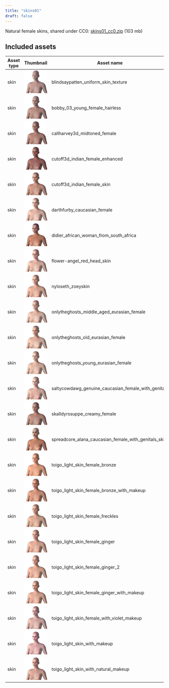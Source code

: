 ```yaml
---
title: "skins01"
draft: false
---
```


Natural female skins, shared under CC0: [skins01_cc0.zip](http://files.makehumancommunity.org/asset_packs/skins01/skins01_cc0.zip) (103 mb)


## Included assets

| Asset type | Thumbnail | Asset name | Author | Source | License |
| ---------- | --------- | ---------- | ------ | ------ | ------- |
| skin | ![blindsaypatten_uniform_skin_texture.png](blindsaypatten_uniform_skin_texture.png) | blindsaypatten_uniform_skin_texture | blindsaypatten | [asset repo](http://www.makehumancommunity.org/node/743) | CC0 |
| skin | ![bobby_03_young_female_hairless.png](bobby_03_young_female_hairless.png) | bobby_03_young_female_hairless | bobby_03 | [asset repo](http://www.makehumancommunity.org/node/2346) | CC0 |
| skin | ![callharvey3d_midtoned_female.png](callharvey3d_midtoned_female.png) | callharvey3d_midtoned_female | callharvey3d | [asset repo](http://www.makehumancommunity.org/node/802) | CC0 |
| skin | ![cutoff3d_indian_female_enhanced.png](cutoff3d_indian_female_enhanced.png) | cutoff3d_indian_female_enhanced | CutOff3D | [asset repo](http://www.makehumancommunity.org/node/3017) | CC0 |
| skin | ![cutoff3d_indian_female_skin.png](cutoff3d_indian_female_skin.png) | cutoff3d_indian_female_skin | CutOff3D | [asset repo](http://www.makehumancommunity.org/node/3013) | CC0 |
| skin | ![darthfurby_caucasian_female.png](darthfurby_caucasian_female.png) | darthfurby_caucasian_female | darthfurby | [asset repo](http://www.makehumancommunity.org/node/1549) | CC0 |
| skin | ![didier_african_woman_from_south_africa.png](didier_african_woman_from_south_africa.png) | didier_african_woman_from_south_africa | didier | [asset repo](http://www.makehumancommunity.org/node/3254) | CC0 |
| skin | ![flower-angel_red_head_skin.png](flower-angel_red_head_skin.png) | flower-angel_red_head_skin | flower-angel | [asset repo](http://www.makehumancommunity.org/node/1933) | CC0 |
| skin | ![nyloseth_zoeyskin.png](nyloseth_zoeyskin.png) | nyloseth_zoeyskin | Nyloseth | [asset repo](http://www.makehumancommunity.org/node/1914) | CC0 |
| skin | ![onlytheghosts_middle_aged_eurasian_female.png](onlytheghosts_middle_aged_eurasian_female.png) | onlytheghosts_middle_aged_eurasian_female | OnlyTheGhosts | [asset repo](http://www.makehumancommunity.org/node/1579) | CC0 |
| skin | ![onlytheghosts_old_eurasian_female.png](onlytheghosts_old_eurasian_female.png) | onlytheghosts_old_eurasian_female | OnlyTheGhosts | [asset repo](http://www.makehumancommunity.org/node/1580) | CC0 |
| skin | ![onlytheghosts_young_eurasian_female.png](onlytheghosts_young_eurasian_female.png) | onlytheghosts_young_eurasian_female | OnlyTheGhosts | [asset repo](http://www.makehumancommunity.org/node/1578) | CC0 |
| skin | ![saltycowdawg_genuine_caucasian_female_with_genitals.png](saltycowdawg_genuine_caucasian_female_with_genitals.png) | saltycowdawg_genuine_caucasian_female_with_genitals | saltycowdawg | [asset repo](http://www.makehumancommunity.org/node/2024) | CC0 |
| skin | ![skalldyrssuppe_creamy_female.png](skalldyrssuppe_creamy_female.png) | skalldyrssuppe_creamy_female | skalldyrssuppe | [asset repo](http://www.makehumancommunity.org/node/935) | CC0 |
| skin | ![spreadcore_alana_caucasian_female_with_genitals_skin.png](spreadcore_alana_caucasian_female_with_genitals_skin.png) | spreadcore_alana_caucasian_female_with_genitals_skin | spreadcore | [asset repo](http://www.makehumancommunity.org/node/3113) | CC0 |
| skin | ![toigo_light_skin_female_bronze.png](toigo_light_skin_female_bronze.png) | toigo_light_skin_female_bronze | MargaretToigo | [asset repo](http://www.makehumancommunity.org/node/1133) | CC0 |
| skin | ![toigo_light_skin_female_bronze_with_makeup.png](toigo_light_skin_female_bronze_with_makeup.png) | toigo_light_skin_female_bronze_with_makeup | MargaretToigo | [asset repo](http://www.makehumancommunity.org/node/1129) | CC0 |
| skin | ![toigo_light_skin_female_freckles.png](toigo_light_skin_female_freckles.png) | toigo_light_skin_female_freckles | MargaretToigo | [asset repo](http://www.makehumancommunity.org/node/1134) | CC0 |
| skin | ![toigo_light_skin_female_ginger.png](toigo_light_skin_female_ginger.png) | toigo_light_skin_female_ginger | MargaretToigo | [asset repo](http://www.makehumancommunity.org/node/1130) | CC0 |
| skin | ![toigo_light_skin_female_ginger_2.png](toigo_light_skin_female_ginger_2.png) | toigo_light_skin_female_ginger_2 | MargaretToigo | [asset repo](http://www.makehumancommunity.org/node/1132) | CC0 |
| skin | ![toigo_light_skin_female_ginger_with_makeup.png](toigo_light_skin_female_ginger_with_makeup.png) | toigo_light_skin_female_ginger_with_makeup | MargaretToigo | [asset repo](http://www.makehumancommunity.org/node/1131) | CC0 |
| skin | ![toigo_light_skin_female_with_violet_makeup.png](toigo_light_skin_female_with_violet_makeup.png) | toigo_light_skin_female_with_violet_makeup | MargaretToigo | [asset repo](http://www.makehumancommunity.org/node/1126) | CC0 |
| skin | ![toigo_light_skin_with_makeup.png](toigo_light_skin_with_makeup.png) | toigo_light_skin_with_makeup | MargaretToigo | [asset repo](http://www.makehumancommunity.org/node/1116) | CC0 |
| skin | ![toigo_light_skin_with_natural_makeup.png](toigo_light_skin_with_natural_makeup.png) | toigo_light_skin_with_natural_makeup | MargaretToigo | [asset repo](http://www.makehumancommunity.org/node/1125) | CC0 |
